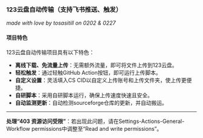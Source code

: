 ### **123云盘自动传输（支持飞书推送、触发）**

*made with love by tosasitill on 0202 & 0227*

#### 项目特色

123云盘自动传输项目具有以下特色：

- **离线下载、免流量上传**：无需额外流量，即可将文件上传到123云盘。
- **轻松触发**：通过轻触GitHub Action按钮，即可运行上传脚本。
- **自定义设置**：灵活填入CS CID以自定义上传账号和上传文件夹，使上传更便捷。
- **自研脚本**：采用自研脚本运行，确保上传速度快速且安全。
- **自动监测更新**：自动检测sourceforge仓库的更新，并自动搬运。

---------------------------

**处理“403 资源访问受限”**：若出现此问题，请在Settings-Actions-General-Workflow permissions中调整至“Read and write permissions”。



